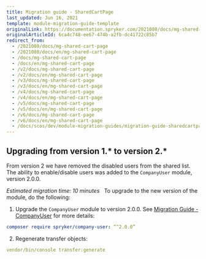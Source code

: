 ```yaml
---
title: Migration guide - SharedCartPage
last_updated: Jun 16, 2021
template: module-migration-guide-template
originalLink: https://documentation.spryker.com/2021080/docs/mg-shared-cart-page
originalArticleId: 6ca4c748-ee67-474b-a2fb-dc41722c85b7
redirect_from:
  - /2021080/docs/mg-shared-cart-page
  - /2021080/docs/en/mg-shared-cart-page
  - /docs/mg-shared-cart-page
  - /docs/en/mg-shared-cart-page
  - /v2/docs/mg-shared-cart-page
  - /v2/docs/en/mg-shared-cart-page
  - /v3/docs/mg-shared-cart-page
  - /v3/docs/en/mg-shared-cart-page
  - /v4/docs/mg-shared-cart-page
  - /v4/docs/en/mg-shared-cart-page
  - /v5/docs/mg-shared-cart-page
  - /v5/docs/en/mg-shared-cart-page
  - /v6/docs/mg-shared-cart-page
  - /v6/docs/en/mg-shared-cart-page
  - /docs/scos/dev/module-migration-guides/migration-guide-sharedcartpage.html
---
```


## Upgrading from version 1.* to version 2.*

From version 2 we have removed the disabled users from the shared list. The ability to enable/disable users was added to the `CompanyUser` module, version 2.0.0.

*Estimated migration time: 10 minutes*
 
To upgrade to the new version of the module, do the following:

1. Upgrade the `CompanyUser` module to version 2.0.0. See [Migration Guide - CompanyUser](/docs/scos/dev/module-migration-guides/migration-guide-companyuser.html) for more details:

```yaml
composer require spryker/company-user: “^2.0.0”
```

2. Regenerate transfer objects:

```yaml
vendor/bin/console transfer:generate
```
